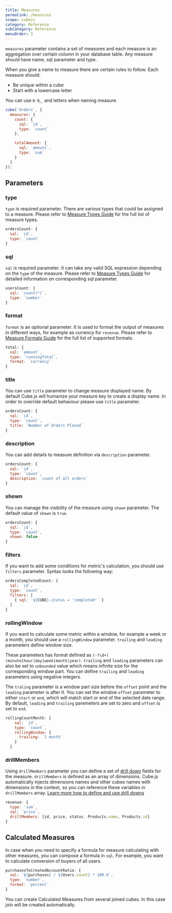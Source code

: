 ```yaml
---
title: Measures
permalink: /measures
scope: cubejs
category: Reference
subCategory: Reference
menuOrder: 3
---
```


`measures` parameter contains a set of measures and each measure is an aggregation over certain column in your database table. Any measure should have name, sql parameter and type.

When you give a name to measure there are certain rules to follow. Each measure should:
- Be unique within a cube
- Start with a lowercase letter

You can use `0-9`,`_` and letters when naming measure.

```javascript
cube(`Orders`, {
  measures: {
    count: {
      sql: `id`,
      type: `count`
    },

    totalAmount: {
      sql: `amount`,
      type: `sum`
    }
  }
});
```

## Parameters
### type
`type` is required parameter. There are various types that could be assigned to
a measure. Please refer to [Measure Types Guide](types-and-formats#measures-types) for the full list of measure types.

```javascript
ordersCount: {
  sql: `id`,
  type: `count`
}
```

### sql
`sql` is required parameter. It can take any valid SQL expression depending on the `type` of the measure.
Please refer to [Measure Types Guide](types-and-formats#measures-types) for detailed information on corresponding sql parameter.

```javascript
usersCount: {
  sql: `count(*)`,
  type: `number`
}
```

### format
`format` is an optional parameter. It is used to format the output of measures in different ways, for example as currency for `revenue`.
Please refer to [Measure Formats Guide](types-and-formats#measures-formats) for the full list of supported formats.

```javascript
total: {
  sql: `amount`,
  type: `runningTotal`,
  format: `currency`
}
```

### title
You can use `title` parameter to change measure displayed name. By default Cube.js will humanize your measure key to create a display name.
In order to override default behaviour please use `title` parameter.

```javascript
ordersCount: {
  sql: `id`,
  type: `count`,
  title: `Number of Orders Placed`
}
```

### description
You can add details to measure definition via `description` parameter.

```javascript
ordersCount: {
  sql: `id`,
  type: `count`,
  description: `count of all orders`
}
```

### shown
You can manage the visibility of the measure using `shown` parameter. The default value of `shown` is `true`.

```javascript
ordersCount: {
  sql: `id`,
  type: `count`,
  shown: false
}
```

### filters
If you want to add some conditions for metric's calculation, you should use `filters` parameter. Syntax looks the following way:

```javascript
ordersCompletedCount: {
  sql: `id`,
  type: `count`,
  filters: [
    { sql: `${CUBE}.status = 'completed'` }
  ]
}
```

### rollingWindow
If you want to calculate some metric within a window, for example a week or a month, you should use a `rollingWindow` parameter. `trailing` and `leading` parameters define window size.

These parameters has format defined as `(-?\d+) (minute|hour|day|week|month|year)`. `trailing` and `leading` parameters can also be set to `unbounded` value which means infinite size for the corresponding window part. You can define `trailing` and `leading` parameters using negative integers.

The `traling` parameter is a window part size before the `offset` point and the `leading` parameter is after it. You can set the window `offset` parameter to either `start` or `end`, which will match start or end of the selected date range.
By default, `leading` and `trailing` paremeters are set to zero and `offset` is set to `end`.

```javascript
rollingCountMonth: {
    sql: `id`,
    type: `count`,
    rollingWindow: {
      trailing: `1 month`
    }
  }
```

### drillMembers
Using `drillMembers` parameter you can define a set of [drill down](drill-downs) fields for the measure. `drillMembers` is defined as an array of dimensions. Cube.js automatically injects dimensions names and other cubes names with dimensions in the context, so you can reference these variables in `drillMembers` array.
[Learn more how to define and use drill downs](drill-downs)

```javascript
revenue: {
  type: `sum`,
  sql: `price`,
  drillMembers: [id, price, status, Products.name, Products.id]
}
```

## Calculated Measures
In case when you need to specify a formula for measure calculating with other measures, you can compose a formula in `sql`. For example, you want to calculate conversion of buyers of all users.

```javascript
purchasesToCreatedAccountRatio: {
  sql: `${purchases} / ${Users.count} * 100.0`,
  type: `number`,
  format: `percent`
}
```
You can create Calculated Measures from several joined cubes. In this case join will be created automatically.
